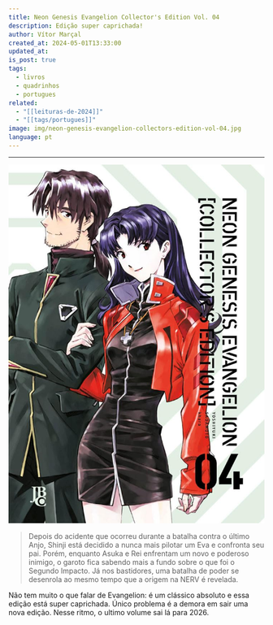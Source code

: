 ```yaml
---
title: Neon Genesis Evangelion Collector's Edition Vol. 04
description: Edição super caprichada!
author: Vítor Marçal
created_at: 2024-05-01T13:33:00
updated_at: 
is_post: true
tags:
  - livros
  - quadrinhos
  - portugues
related:
  - "[[leituras-de-2024]]"
  - "[[tags/portugues]]"
image: img/neon-genesis-evangelion-collectors-edition-vol-04.jpg
language: pt
---
```

----

![neon-genesis-evangelion-collectors-edition-vol-04](img/neon-genesis-evangelion-collectors-edition-vol-04.jpg)

> Depois do acidente que ocorreu durante a batalha contra o último Anjo, Shinji está decidido a nunca mais pilotar um Eva e confronta seu pai. Porém, enquanto Asuka e Rei enfrentam um novo e poderoso inimigo, o garoto fica sabendo mais a fundo sobre o que foi o Segundo Impacto. Já nos bastidores, uma batalha de poder se desenrola ao mesmo tempo que a origem na NERV é revelada.

Não tem muito o que falar de Evangelion: é um clássico absoluto e essa edição está super caprichada. 
Único problema é a demora em sair uma nova edição. Nesse ritmo, o ultimo volume sai lá para 2026.